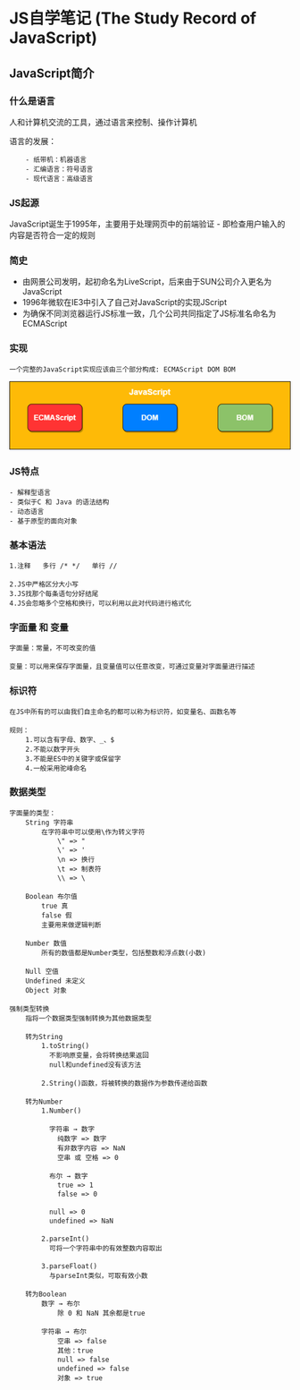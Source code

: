 # JS自学笔记 (The Study Record of JavaScript)

## JavaScript简介

### 什么是语言
   人和计算机交流的工具，通过语言来控制、操作计算机

   语言的发展：

        - 纸带机：机器语言
        - 汇编语言：符号语言
        - 现代语言：高级语言

### JS起源

JavaScript诞生于1995年，主要用于处理网页中的前端验证 - 即检查用户输入的内容是否符合一定的规则

### 简史
+ 由网景公司发明，起初命名为LiveScript，后来由于SUN公司介入更名为JavaScript
+ 1996年微软在IE3中引入了自己对JavaScript的实现JScript
+ 为确保不同浏览器运行JS标准一致，几个公司共同指定了JS标准名命名为ECMAScript

### 实现
    一个完整的JavaScript实现应该由三个部分构成: ECMAScript DOM BOM
![JavaScript](./assets/JavaScript.png)

### JS特点
    - 解释型语言
    - 类似于C 和 Java 的语法结构
    - 动态语言
    - 基于原型的面向对象


### 基本语法
    1.注释   多行 /* */   单行 //

    2.JS中严格区分大小写
    3.JS找那个每条语句分好结尾
    4.JS会忽略多个空格和换行，可以利用以此对代码进行格式化

### 字面量 和 变量
    字面量：常量，不可改变的值

    变量：可以用来保存字面量，且变量值可以任意改变，可通过变量对字面量进行描述

### 标识符
    在JS中所有的可以由我们自主命名的都可以称为标识符，如变量名、函数名等

    规则：
        1.可以含有字母、数字、_、$ 
        2.不能以数字开头
        3.不能是ES中的关键字或保留字
        4.一般采用驼峰命名

### 数据类型
    字面量的类型：
        String 字符串
            在字符串中可以使用\作为转义字符
                \" => "
                \' => '
                \n => 换行
                \t => 制表符
                \\ => \

        Boolean 布尔值
            true 真
            false 假
            主要用来做逻辑判断

        Number 数值
            所有的数值都是Number类型，包括整数和浮点数(小数)

        Null 空值
        Undefined 未定义
        Object 对象

    强制类型转换
        指将一个数据类型强制转换为其他数据类型
        
        转为String 
            1.toString()
              不影响原变量，会将转换结果返回
              null和undefined没有该方法

            2.String()函数，将被转换的数据作为参数传递给函数

        转为Number
            1.Number()

              字符串 → 数字
                纯数字 => 数字
                有非数字内容 => NaN
                空串 或 空格 => 0

              布尔 → 数字
                true => 1
                false => 0

              null => 0
              undefined => NaN
            
            2.parseInt()
              可将一个字符串中的有效整数内容取出
            
            3.parseFloat()
              与parseInt类似，可取有效小数

        转为Boolean
            数字 → 布尔
                除 0 和 NaN 其余都是true

            字符串 → 布尔
                空串 => false
                其他：true
                null => false
                undefined => false
                对象 => true